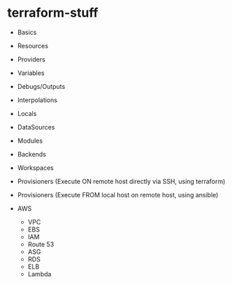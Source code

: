 # terraform-stuff

- Basics
- Resources
- Providers
- Variables
- Debugs/Outputs
- Interpolations
- Locals
- DataSources
- Modules
- Backends
- Workspaces
- Provisioners (Execute ON remote host directly via SSH, using terraform)
- Provisioners (Execute FROM local host on remote host, using ansible)

- AWS
    - VPC
    - EBS
    - IAM
    - Route 53
    - ASG
    - RDS
    - ELB
    - Lambda
